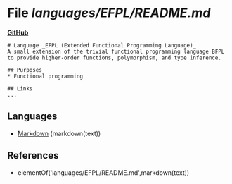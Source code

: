 # File _languages/EFPL/README.md_
**[GitHub](https://github.com/softlang/yas/blob/master/languages/EFPL/README.md)**
```
# Language _EFPL (Extended Functional Programming Language)_
A small extension of the trivial functional programming language BFPL to provide higher-order functions, polymorphism, and type inference.

## Purposes
* Functional programming

## Links
...
```

## Languages
* [Markdown](../languages/Markdown.md) (markdown(text))

## References
* elementOf('languages/EFPL/README.md',markdown(text))

